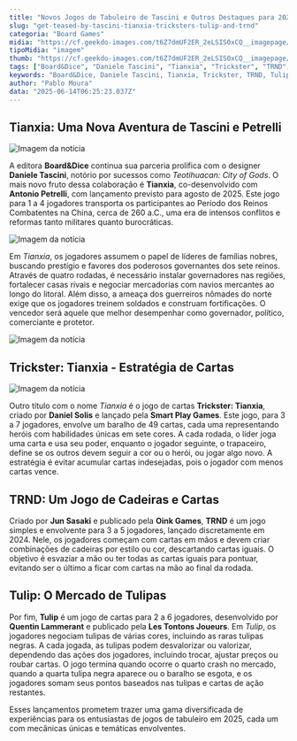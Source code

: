 ```yaml
---
title: "Novos Jogos de Tabuleiro de Tascini e Outros Destaques para 2025"
slug: "get-teased-by-tascini-tianxia-tricksters-tulip-and-trnd"
categoria: "Board Games"
midia: "https://cf.geekdo-images.com/t6Z7dmUF2ER_2eLSIS0xCQ__imagepage/img/qVKp8EnJ3AYEe1yIuPWi8g-ZjkQ=/fit-in/900x600/filters:no_upscale():strip_icc()/pic8922291.jpg"
tipoMidia: "imagem"
thumb: "https://cf.geekdo-images.com/t6Z7dmUF2ER_2eLSIS0xCQ__imagepage/img/qVKp8EnJ3AYEe1yIuPWi8g-ZjkQ=/fit-in/900x600/filters:no_upscale():strip_icc()/pic8922291.jpg"
tags: ["Board&Dice", "Daniele Tascini", "Tianxia", "Trickster", "TRND", "Tulip", "jogos de tabuleiro", "lançamentos 2025", "Período dos Reinos Combatentes", "China", "jogos de cartas"]
keywords: "Board&Dice, Daniele Tascini, Tianxia, Trickster, TRND, Tulip, jogos de tabuleiro, lançamentos 2025, Período dos Reinos Combatentes, China, jogos de cartas"
author: "Pablo Moura"
data: "2025-06-14T06:25:23.037Z"
---
```


## Tianxia: Uma Nova Aventura de Tascini e Petrelli

![Imagem da notícia](https://cf.geekdo-images.com/eZLGy5FbJmfi0ri_l0BZGg__imagepage/img/dj4SFvCfz5F-S7B7Z87pADnjjHU=/fit-in/900x600/filters:no_upscale():strip_icc()/pic2576452.jpg)

A editora **Board&Dice** continua sua parceria prolífica com o designer **Daniele Tascini**, notório por sucessos como _Teotihuacan: City of Gods_. O mais novo fruto dessa colaboração é **Tianxia**, co-desenvolvido com **Antonio Petrelli**, com lançamento previsto para agosto de 2025. Este jogo para 1 a 4 jogadores transporta os participantes ao Período dos Reinos Combatentes na China, cerca de 260 a.C., uma era de intensos conflitos e reformas tanto militares quanto burocráticas.

![Imagem da notícia](https://cf.geekdo-images.com/2ONbq-WFgz0SLHFX_gkvEA__imagepage/img/VVBZRNTt-FJcOojKRCPM-Qf0KgI=/fit-in/900x600/filters:no_upscale():strip_icc()/pic8817706.jpg)

Em _Tianxia_, os jogadores assumem o papel de líderes de famílias nobres, buscando prestígio e favores dos poderosos governantes dos sete reinos. Através de quatro rodadas, é necessário instalar governadores nas regiões, fortalecer casas rivais e negociar mercadorias com navios mercantes ao longo do litoral. Além disso, a ameaça dos guerreiros nômades do norte exige que os jogadores treinem soldados e construam fortificações. O vencedor será aquele que melhor desempenhar como governador, político, comerciante e protetor.

![Imagem da notícia](https://cf.geekdo-images.com/VnT0N2vzkZpUZhJge-0n9Q__imagepage/img/uk5rw5YJDbpunvO6dj1nbuRZEoE=/fit-in/900x600/filters:no_upscale():strip_icc()/pic8935225.png)

## Trickster: Tianxia - Estratégia de Cartas

![Imagem da notícia](https://cf.geekdo-images.com/6Sm0JIWifN8dQW5LV6hL_w__imagepage/img/bXtFmUHS9NhQ41Io6MWuH5_aA3M=/fit-in/900x600/filters:no_upscale():strip_icc()/pic8829631.jpg)

Outro título com o nome _Tianxia_ é o jogo de cartas **Trickster: Tianxia**, criado por **Daniel Solis** e lançado pela **Smart Play Games**. Este jogo, para 3 a 7 jogadores, envolve um baralho de 49 cartas, cada uma representando heróis com habilidades únicas em sete cores. A cada rodada, o líder joga uma carta e usa seu poder, enquanto o jogador seguinte, o trapaceiro, define se os outros devem seguir a cor ou o herói, ou jogar algo novo. A estratégia é evitar acumular cartas indesejadas, pois o jogador com menos cartas vence.

## TRND: Um Jogo de Cadeiras e Cartas

Criado por **Jun Sasaki** e publicado pela **Oink Games**, **TRND** é um jogo simples e envolvente para 3 a 5 jogadores, lançado discretamente em 2024. Nele, os jogadores começam com cartas em mãos e devem criar combinações de cadeiras por estilo ou cor, descartando cartas iguais. O objetivo é esvaziar a mão ou ter todas as cartas iguais para pontuar, evitando ser o último a ficar com cartas na mão ao final da rodada.

## Tulip: O Mercado de Tulipas

Por fim, **Tulip** é um jogo de cartas para 2 a 6 jogadores, desenvolvido por **Quentin Lammerant** e publicado pela **Les Tontons Joueurs**. Em _Tulip_, os jogadores negociam tulipas de várias cores, incluindo as raras tulipas negras. A cada jogada, as tulipas podem desvalorizar ou valorizar, dependendo das ações dos jogadores, incluindo trocar, ajustar preços ou roubar cartas. O jogo termina quando ocorre o quarto crash no mercado, quando a quarta tulipa negra aparece ou o baralho se esgota, e os jogadores somam seus pontos baseados nas tulipas e cartas de ação restantes.

Esses lançamentos prometem trazer uma gama diversificada de experiências para os entusiastas de jogos de tabuleiro em 2025, cada um com mecânicas únicas e temáticas envolventes.